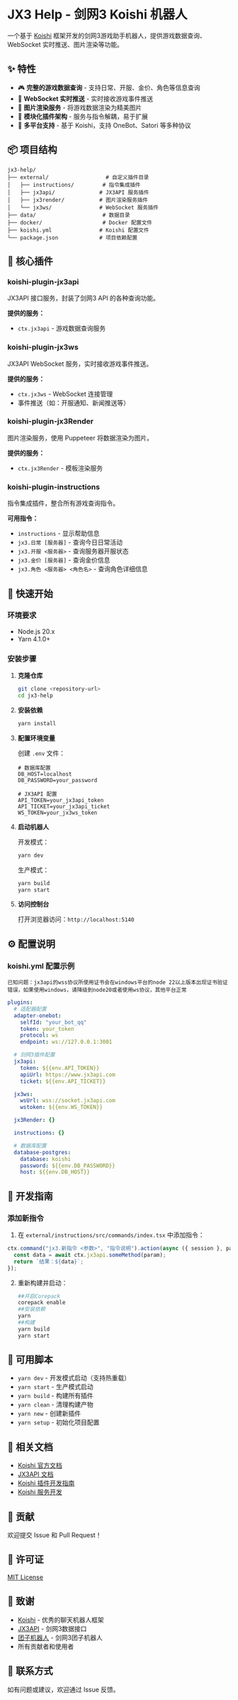 # JX3 Help - 剑网3 Koishi 机器人

一个基于 [Koishi](https://koishi.chat/) 框架开发的剑网3游戏助手机器人，提供游戏数据查询、WebSocket 实时推送、图片渲染等功能。

## ✨ 特性

- 🎮 **完整的游戏数据查询** - 支持日常、开服、金价、角色等信息查询
- 📡 **WebSocket 实时推送** - 实时接收游戏事件推送
- 🎨 **图片渲染服务** - 将游戏数据渲染为精美图片
- 🔌 **模块化插件架构** - 服务与指令解耦，易于扩展
- 🤖 **多平台支持** - 基于 Koishi，支持 OneBot、Satori 等多种协议

## 📦 项目结构

```
jx3-help/
├── external/                  # 自定义插件目录
│   ├── instructions/         # 指令集成插件
│   ├── jx3api/              # JX3API 服务插件
│   ├── jx3render/           # 图片渲染服务插件
│   └── jx3ws/               # WebSocket 服务插件
├── data/                     # 数据目录
├── docker/                   # Docker 配置文件
├── koishi.yml               # Koishi 配置文件
└── package.json             # 项目依赖配置
```

## 🔧 核心插件

### koishi-plugin-jx3api

JX3API 接口服务，封装了剑网3 API 的各种查询功能。

**提供的服务：**

- `ctx.jx3api` - 游戏数据查询服务

### koishi-plugin-jx3ws

JX3API WebSocket 服务，实时接收游戏事件推送。

**提供的服务：**

- `ctx.jx3ws` - WebSocket 连接管理
- 事件推送（如：开服通知、新闻推送等）

### koishi-plugin-jx3Render

图片渲染服务，使用 Puppeteer 将数据渲染为图片。

**提供的服务：**

- `ctx.jx3Render` - 模板渲染服务

### koishi-plugin-instructions

指令集成插件，整合所有游戏查询指令。

**可用指令：**

- `instructions` - 显示帮助信息
- `jx3.日常 [服务器]` - 查询今日日常活动
- `jx3.开服 <服务器>` - 查询服务器开服状态
- `jx3.金价 [服务器]` - 查询金价信息
- `jx3.角色 <服务器> <角色名>` - 查询角色详细信息

## 🚀 快速开始

### 环境要求

- Node.js 20.x
- Yarn 4.1.0+

### 安装步骤

1. **克隆仓库**

   ```bash
   git clone <repository-url>
   cd jx3-help
   ```

2. **安装依赖**

   ```bash
   yarn install
   ```

3. **配置环境变量**

   创建 `.env` 文件：

   ```env
   # 数据库配置
   DB_HOST=localhost
   DB_PASSWORD=your_password

   # JX3API 配置
   API_TOKEN=your_jx3api_token
   API_TICKET=your_jx3api_ticket
   WS_TOKEN=your_jx3ws_token
   ```

4. **启动机器人**

   开发模式：

   ```bash
   yarn dev
   ```

   生产模式：

   ```bash
   yarn build
   yarn start
   ```

5. **访问控制台**

   打开浏览器访问：`http://localhost:5140`

## ⚙️ 配置说明

### koishi.yml 配置示例

`已知问题：jx3api的wss协议所使用证书会在windows平台的node 22以上版本出现证书验证错误，如果使用windows，请降级到node20或者使用ws协议，其他平台正常`

```yaml
plugins:
  # 适配器配置
  adapter-onebot:
    selfId: "your_bot_qq"
    token: your_token
    protocol: ws
    endpoint: ws://127.0.0.1:3001

  # 剑网3插件配置
  jx3api:
    token: ${{env.API_TOKEN}}
    apiUrl: https://www.jx3api.com
    ticket: ${{env.API_TICKET}}

  jx3ws:
    wsUrl: wss://socket.jx3api.com
    wstoken: ${{env.WS_TOKEN}}

  jx3Render: {}

  instructions: {}

  # 数据库配置
  database-postgres:
    database: koishi
    password: ${{env.DB_PASSWORD}}
    host: ${{env.DB_HOST}}
```

## 📝 开发指南

### 添加新指令

1. 在 `external/instructions/src/commands/index.tsx` 中添加指令：

```typescript
ctx.command("jx3.新指令 <参数>", "指令说明").action(async ({ session }, param) => {
  const data = await ctx.jx3api.someMethod(param);
  return `结果：${data}`;
});
```

2. 重新构建并启动：
   ```bash
   ##开启Corepack
   corepack enable
   ##安装依赖
   yarn
   ##构建
   yarn build
   yarn start
   ```

## 🔨 可用脚本

- `yarn dev` - 开发模式启动（支持热重载）
- `yarn start` - 生产模式启动
- `yarn build` - 构建所有插件
- `yarn clean` - 清理构建产物
- `yarn new` - 创建新插件
- `yarn setup` - 初始化项目配置

## 📖 相关文档

- [Koishi 官方文档](https://koishi.chat/)
- [JX3API 文档](https://www.jx3api.com/)
- [Koishi 插件开发指南](https://koishi.chat/guide/plugin/)
- [Koishi 服务开发](https://koishi.chat/guide/plugin/service.html)

## 🤝 贡献

欢迎提交 Issue 和 Pull Request！

## 📄 许可证

[MIT License](./License.txt)

## 🙏 致谢

- [Koishi](https://koishi.chat/) - 优秀的聊天机器人框架
- [JX3API](https://www.jx3api.com/) - 剑网3数据接口
- [团子机器人](https://github.com/JustUndertaker/mini_jx3_bot) - 剑网3团子机器人
- 所有贡献者和使用者

## 📮 联系方式

如有问题或建议，欢迎通过 Issue 反馈。
